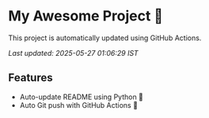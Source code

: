 # My Awesome Project 🚀

This project is automatically updated using GitHub Actions.

_Last updated: 2025-05-27 01:06:29 IST_

## Features
- Auto-update README using Python 🐍
- Auto Git push with GitHub Actions 🤖
